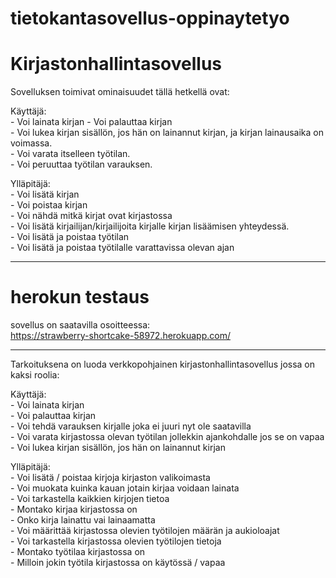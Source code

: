 # tietokantasovellus-oppinaytetyo  
# Kirjastonhallintasovellus  

Sovelluksen toimivat ominaisuudet tällä hetkellä ovat:  

Käyttäjä:  
    - Voi lainata kirjan 
    - Voi palauttaa kirjan  
    - Voi lukea kirjan sisällön, jos hän on lainannut kirjan, ja kirjan lainausaika on voimassa.  
    - Voi varata itselleen työtilan.  
    - Voi peruuttaa työtilan varauksen.  

Ylläpitäjä:  
    - Voi lisätä kirjan  
    - Voi poistaa kirjan  
    - Voi nähdä mitkä kirjat ovat kirjastossa  
    - Voi lisätä kirjailijan/kirjailijoita kirjalle kirjan lisäämisen yhteydessä.  
    - Voi lisätä ja poistaa työtilan  
    - Voi lisätä ja poistaa työtilalle varattavissa olevan ajan  

-----------------------------
# herokun testaus  
sovellus on saatavilla osoitteessa:  
https://strawberry-shortcake-58972.herokuapp.com/  


-----------------------------
Tarkoituksena on luoda verkkopohjainen kirjastonhallintasovellus jossa on kaksi roolia:  

Käyttäjä:    
    - Voi lainata kirjan  
    - Voi palauttaa kirjan  
    - Voi tehdä varauksen kirjalle joka ei juuri nyt ole saatavilla  
    - Voi varata kirjastossa olevan työtilan jollekkin ajankohdalle jos se on vapaa  
    - Voi lukea kirjan sisällön, jos hän on lainannut kirjan

Ylläpitäjä:  
    - Voi lisätä / poistaa kirjoja kirjaston valikoimasta  
    - Voi muokata kuinka kauan jotain kirjaa voidaan lainata  
    - Voi tarkastella kaikkien kirjojen tietoa  
        - Montako kirjaa kirjastossa on  
        - Onko kirja lainattu vai lainaamatta  
    - Voi määrittää kirjastossa olevien työtilojen määrän ja aukioloajat  
    - Voi tarkastella kirjastossa olevien työtilojen tietoja  
        - Montako työtilaa kirjastossa on  
        - Milloin jokin työtila kirjastossa on käytössä / vapaa  


